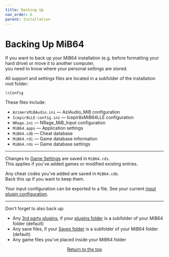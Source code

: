 ```yaml
---
title: Backing Up
nav_order: 6
parent: Installation
---
```


# Backing Up MiB64

If you want to back up your MiB64 installation (e.g. before formatting your hard drive) or move it to another computer,  
you need to know where your personal settings are stored.

All support and settings files are located in a subfolder of the installation root folder:

`\\Config`

These files include:

- `AzimersMiBAudio.ini` — AziAudio_MiB configuration
- `Icepir8LLE-config.ini` — Icepir8sMiB64LLE configuration
- `NRage.ini` — NRage_MiB_Input configuration
- `MiB64.apps` — Application settings
- `MiB64.cdb` — Cheat database
- `MiB64.rdi` — Game database information
- `MiB64.rds` — Game database settings

---

Changes to [Game Settings](app_game_settings.md) are saved in `MiB64.rds`.  
This applies if you've added games or modified existing entries.

Any cheat codes you've added are saved in `MiB64.cdb`.  
Back this up if you want to keep them.

Your input configuration can be exported to a file. See your current [input plugin configuration](config_input.md).

---

Don't forget to also back up:

- Any [3rd party plugins](additional_plugins.md), if your [plugins folder](app_directories.md) is a subfolder of your MiB64 folder (default)
- Any save files, if your [Saves folder](app_directories.md) is a subfolder of your MiB64 folder (default)
- Any game files you've placed inside your MiB64 folder

<p style="text-align:center"><a href="#">Return to the top</a></p>

<!-- ClauseEcho: Backing Up Protocol Complete -->
